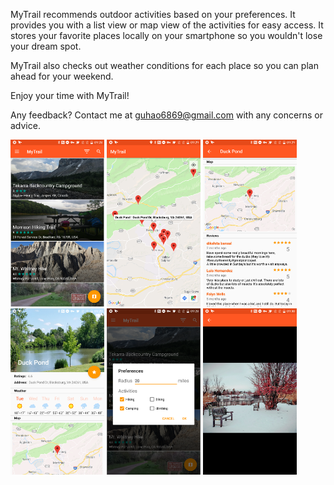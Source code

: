 MyTrail recommends outdoor activities based on your preferences. It provides you with a list view or map view of the activities for easy access. It stores your favorite places locally on your smartphone so you wouldn't lose your dream spot.

MyTrail also checks out weather conditions for each place so you can plan ahead for your weekend. 

Enjoy your time with MyTrail!

Any feedback? Contact me at guhao6869@gmail.com with any concerns or advice.

<p float="left">
	<img src="screenshot/1.png" alt="alt text" width="150" >
	<img src="screenshot/2.png" alt="alt text" width="150" >
	<img src="screenshot/3.png" alt="alt text" width="150" >
	<img src="screenshot/4.png" alt="alt text" width="150" >
	<img src="screenshot/5.png" alt="alt text" width="150" >
	<img src="screenshot/6.png" alt="alt text" width="150" >
</p>

